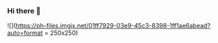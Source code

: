 ### Hi there 👋

![](https://ph-files.imgix.net/01ff7929-03e9-45c3-8398-1ff1ae6abead?auto=format = 250x250)

<!--
**etashsingh/etashsingh** is a ✨ _special_ ✨ repository because its `README.md` (this file) appears on your GitHub profile.

Here are some ideas to get you started:

- 🔭 I’m currently working on ...
- 🌱 I’m currently learning ...
- 👯 I’m looking to collaborate on ...
- 🤔 I’m looking for help with ...
- 💬 Ask me about ...
- 📫 How to reach me: ...
- 😄 Pronouns: ...
- ⚡ Fun fact: ...
-->

